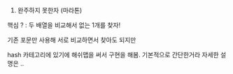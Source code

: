 1. 완주하지 못한자 (마라톤)

핵심 ? : 두 배열을 비교해서 없는 1개를 찾자!

기존 포문만 사용해 서로 비교하면서 찾아도 되지만

hash 카테고리에 있기에 해쉬맵을 써서 구현을 해봄. 기본적으로 간단한거라 자세한 설명은 ..

